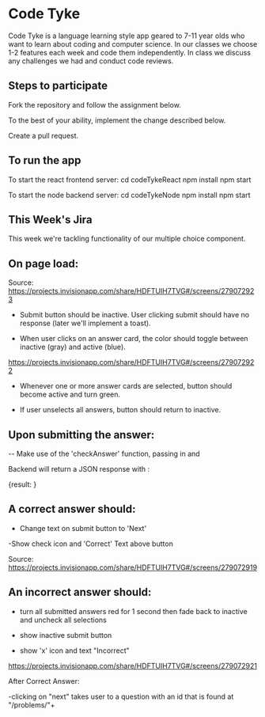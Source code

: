 # Code Tyke

Code Tyke is a language learning style app geared to 7-11 year olds who want to
learn about coding and computer science. In our classes we choose 1-2 features
each week and code them independently. In class we discuss any challenges we had
and conduct code reviews.

## Steps to participate

Fork the repository and follow the assignment below.

To the best of your ability, implement the change described below.

Create a pull request.


## To run the app

To start the react frontend server:
cd codeTykeReact
npm install
npm start

To start the node backend server:
cd codeTykeNode
npm install
npm start


## This Week's Jira

This week we're tackling functionality of our multiple choice component. 

## On page load: 

Source: https://projects.invisionapp.com/share/HDFTUIH7TVG#/screens/279072923

- Submit button should be inactive. User clicking submit should have no response (later we'll implement a toast). 

- When user clicks on an answer card, the color should toggle between inactive (gray) and active (blue). 

https://projects.invisionapp.com/share/HDFTUIH7TVG#/screens/279072922

- Whenever one or more answer cards are selected, button should become active and turn green. 

- If user unselects all answers, button should return to inactive. 

## Upon submitting the answer:

-- Make use of the 'checkAnswer' function, passing in <questionId> and <checkboxStatus>
  
Backend will return a JSON response with :

{result: <boolean>}

## A correct answer should:

- Change text on submit button to 'Next'

-Show check icon and 'Correct' Text above button 

Source: https://projects.invisionapp.com/share/HDFTUIH7TVG#/screens/279072919


## An incorrect answer should: 

- turn all submitted answers red for 1 second then fade back to inactive and uncheck all selections

- show inactive submit button

- show 'x' icon and text "Incorrect"

https://projects.invisionapp.com/share/HDFTUIH7TVG#/screens/279072921

After Correct Answer:

-clicking on "next" takes user to a question with an id that is found at "/problems/"+ <nextQuestionId>
